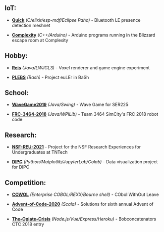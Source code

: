 ## IoT:
* [**Quick**](https://github.com/mayhd3/Quick) *(C/elixir/esp-mdf/Eclipse Paho)* - Bluetooth LE presence detection meshnet

* [**Complexity**](https://github.com/mayhd3/Complexity) *(C++/Arduino)* - Arduino programs running in the Blizzard escape room at Complexity

## Hobby:
* [**Reis**](https://github.com/mayhd3/Reis) *(Java/LWJGL3)* - Voxel renderer and game engine experiment

* [**PLEBS**](https://github.com/mayhd3/PLEBS) *(Bash)* - Project euLEr in BaSh

## School:
* [**WaveGame2019**](https://github.com/mayhd3/WaveGame2019) *(Java/Swing)* - Wave Game for SER225

* [**FRC-3464-2018**](https://github.com/mayhd3/FRC-3464-2018) *(Java/WPILib)* - Team 3464 SimCity's FRC 2018 robot code

## Research:

* [**NSF-REU-2021**](https://github.com/mayhd3/NSF-REU-2021/blob/main/README.md) - Project for the NSF Research Experiences for Undergraduates at TNTech

* [**DIPC**](https://github.com/mayhd3/DIPC) *(Python/Matplotlib/JupyterLab/Colab)* - Data visualization project for DIPC

## Competition:
* [**COWOL**](https://github.com/mayhd3/COWOL) *(Enterprise COBOL/REXX/Bourne shell)* - CObol WithOut Leave

* [**Advent-of-Code-2020**](https://github.com/mayhd3/Advent-of-Code-2020) *(Scala)* - Solutions for sixth annual Advent of Code

* [**The-Opiate-Crisis**](https://github.com/mayhd3/The-Opiate-Crisis) *(Node\.js/Vue/Express/Heroku)* - Bobconcatenators CTC 2018 entry
